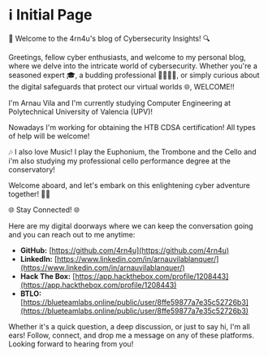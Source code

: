 # ℹ️ Initial Page

🔐 Welcome to the 4rn4u's blog of Cybersecurity Insights! 🔍

Greetings, fellow cyber enthusiasts, and welcome to my personal blog, where we delve into the intricate world of cybersecurity. Whether you're a seasoned expert 🎓, a budding professional 👩‍💻👨‍💻, or simply curious about the digital safeguards that protect our virtual worlds 🌐, WELCOME!!

I'm Arnau Vila and I'm currently studying Computer Engineering at Polytechnical University of Valencia (UPV)!

Nowadays I'm working for obtaining the HTB CDSA certification! All types of help will be welcome!

🎶 I also love Music! I play the Euphonium, the Trombone and the Cello and i'm also studying my professional cello performance degree at the conservatory!

Welcome aboard, and let's embark on this enlightening cyber adventure together! 🚀🌟



🌐 Stay Connected! 🌐

Here are my digital doorways where we can keep the conversation going and you can reach out to me anytime:

* **GitHub:** [https://github.com/4rn4u](https://github.com/4rn4u)
* **LinkedIn:** [https://www.linkedin.com/in/arnauvilablanquer/](https://www.linkedin.com/in/arnauvilablanquer/)
* **Hack The Box:** [https://app.hackthebox.com/profile/1208443](https://app.hackthebox.com/profile/1208443)
* **BTLO:** [https://blueteamlabs.online/public/user/8ffe59877a7e35c52726b3](https://blueteamlabs.online/public/user/8ffe59877a7e35c52726b3)

Whether it's a quick question, a deep discussion, or just to say hi, I'm all ears! Follow, connect, and drop me a message on any of these platforms. Looking forward to hearing from you!
